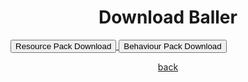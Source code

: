 # Download Baller
<a href="/baller/baller-resource.mcaddon" download="baller-resource"> 
<button type="button">Resource Pack Download</button> 
</a>

<a href="/baller/baller-behaviour.mcaddon" download="baller-behaviour"> 
<button type="button">Behaviour Pack Download</button> 
</a>

<a href="https://streetle.ml/packs">back</a>

<style>
h1 {text-align: center;}
p {text-align: center;}
div {text-align: center;}
</style>
